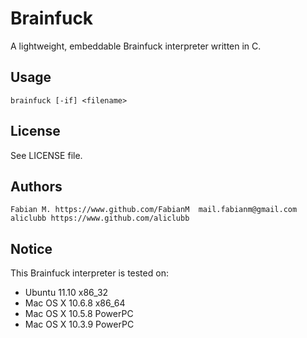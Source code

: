 Brainfuck 
===========
A lightweight, embeddable Brainfuck interpreter written in C.

## Usage
    brainfuck [-if] <filename>

## License
See LICENSE file.

## Authors
    Fabian M. https://www.github.com/FabianM  mail.fabianm@gmail.com
    aliclubb https://www.github.com/aliclubb

## Notice
This Brainfuck interpreter is tested on:  

* Ubuntu 11.10 x86_32
* Mac OS X 10.6.8 x86_64
* Mac OS X 10.5.8 PowerPC
* Mac OS X 10.3.9 PowerPC
